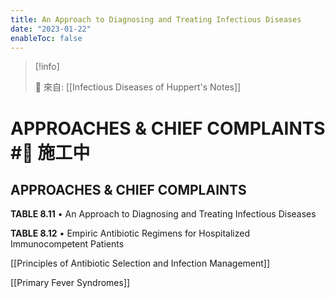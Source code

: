 ```yaml
---
title: An Approach to Diagnosing and Treating Infectious Diseases
date: "2023-01-22"
enableToc: false
---
```


> [!info]
>
> 🌱 來自: [[Infectious Diseases of Huppert's Notes]]

# APPROACHES & CHIEF COMPLAINTS #🚧 施工中

## APPROACHES & CHIEF COMPLAINTS




**TABLE 8.11** • An Approach to Diagnosing and Treating Infectious Diseases





**TABLE 8.12** • Empiric Antibiotic Regimens for Hospitalized Immunocompetent Patients





[[Principles of Antibiotic Selection and Infection Management]]

[[Primary Fever Syndromes]]


